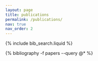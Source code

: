 ```yaml
---
layout: page
title: publications
permalink: /publications/
nav: true
nav_order: 2
---
```


{% include bib_search.liquid %}

{% bibliography -f papers --query @* %}